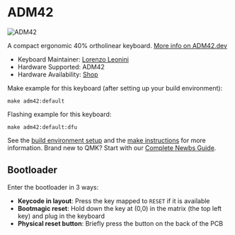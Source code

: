 # ADM42

![ADM42](https://adm42.dev/images/adm42.jpg)

A compact ergonomic 40% ortholinear keyboard. [More info on ADM42.dev](https://adm42.dev)

* Keyboard Maintainer: [Lorenzo Leonini](https://github.com/lleonini)  
* Hardware Supported: ADM42
* Hardware Availability: [Shop](https://shop.adm42.dev)

Make example for this keyboard (after setting up your build environment):

    make adm42:default

Flashing example for this keyboard:

    make adm42:default:dfu

See the [build environment setup](https://docs.qmk.fm/#/getting_started_build_tools) and the [make instructions](https://docs.qmk.fm/#/getting_started_make_guide) for more information. Brand new to QMK? Start with our [Complete Newbs Guide](https://docs.qmk.fm/#/newbs).

## Bootloader

Enter the bootloader in 3 ways:

* **Keycode in layout**: Press the key mapped to `RESET` if it is available
* **Bootmagic reset**: Hold down the key at (0,0) in the matrix (the top left key) and plug in the keyboard
* **Physical reset button**: Briefly press the button on the back of the PCB
